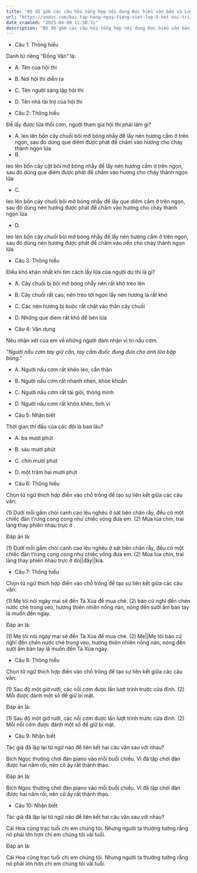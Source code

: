 ```yaml
---
title: "Bộ đề gồm các câu hỏi tổng hợp nội dung Đọc hiểu văn bản và Luyện từ và câu được học ở Tuần 23 trong chương trình Tiếng Việt lớp 5 Tập 2 Kết nối tri thức."
url: "https://vndoc.com/bai-tap-hang-ngay-tieng-viet-lop-5-ket-noi-tri-thuc-tuan-23-thu-2-333852"
date_crawled: "2025-04-09 11:50:31"
description: "Bộ đề gồm các câu hỏi tổng hợp nội dung Đọc hiểu văn bản và Luyện từ và câu được học ở Tuần 23 trong chương trình Tiếng Việt lớp 5 Tập 2 Kết nối tri thức."
---
```


* Câu 1:  Thông hiểu

Danh từ riêng "Đồng Vân" là:

  * A. Tên của hội thi 
  * B. Nơi hội thi diễn ra 
  * C. Tên người sáng lập hội thi 
  * D. Tên nhà tài trợ của hội thi 



* Câu 2:  Thông hiểu

Để lấy được lửa thổi cơm, người tham gia hội thi phải làm gì?

  * A. leo lên bốn cây chuối bôi mỡ bóng nhẫy để lấy nén hương cắm ở trên ngọn, sau đó dùng que diêm được phát để châm vào hương cho cháy thành ngọn lửa 
  * B.

leo lên bốn cây cột bôi mỡ bóng nhẫy để lấy nén hương cắm ở trên ngọn, sau đó dùng que diêm được phát để châm vào hương cho cháy thành ngọn lửa

  * C.

leo lên bốn cây chuối bôi mỡ bóng nhẫy để lấy que diêm cắm ở trên ngọn, sau đó dùng nén hương được phát để châm vào hương cho cháy thành ngọn lửa

  * D.

leo lên bốn cây chuối bôi mỡ bóng nhẫy để lấy nén hương cắm ở trên ngọn, sau đó dùng nén hương được phát để châm vào nến cho cháy thành ngọn lửa




* Câu 3:  Thông hiểu

Điều khó khăn nhất khi tìm cách lấy lửa của người dự thi là gì?

  * A. Cây chuối bị bôi mỡ bóng nhẫy nên rất khó trèo lên 
  * B. Cây chuối rất cao, nên trèo tới ngọn lấy nén hương là rất khó 
  * C. Các nén hương bị buộc rất chặt vào thân cây chuối 
  * D. Những que diem rất khó để bén lửa 



* Câu 4:  Vận dụng

Nêu nhận xét của em về những người đảm nhận vị trí nấu cơm.

_"Người nấu cơm tay giữ cần, tay cầm đuốc đung đưa cho ánh lửa bập bùng."_

  * A. Người nấu cơm rất khéo léo, cẩn thận 
  * B. Người nấu cơm rất nhanh nhẹn, khỏe khoắn 
  * C. Người nấu cơm rất tài giỏi, thông minh 
  * D. Người nấu cơm rất khôn khéo, tinh vi 



* Câu 5:  Nhận biết

Thời gian thi đấu của các đội là bao lâu?

  * A. ba mươi phút 
  * B. sáu mươi phút 
  * C. chín mươi phút 
  * D. một trăm hai mươi phút 



* Câu 6:  Thông hiểu

Chọn từ ngữ thích hợp điền vào chỗ trông để tạo sự liên kết giữa các câu văn:

(1) Dưới mỗi gầm chòi canh cao lêu nghêu ở sát bên chân rẫy, đều có một chiếc đàn t’rưng cong cong như chiếc võng đưa em. (2) Mùa lúa chín, trai làng thay phiên nhau trực ở .

Đáp án là:

(1) Dưới mỗi gầm chòi canh cao lêu nghêu ở sát bên chân rẫy, đều có một chiếc đàn t’rưng cong cong như chiếc võng đưa em. (2) Mùa lúa chín, trai làng thay phiên nhau trực ở đó||đấy||kia.

* Câu 7:  Thông hiểu

Chọn từ ngữ thích hợp điền vào chỗ trông để tạo sự liên kết giữa các câu văn:

(1) Mẹ tôi nói ngày mai sẽ đến Tà Xùa để mua chè. (2)  bảo cứ nghĩ đến chén nước chè trong veo, hương thiên nhiên nồng nàn, nóng đến sưởi ấm bàn tay là muốn đến  ngay.

Đáp án là:

(1) Mẹ tôi nói ngày mai sẽ đến Tà Xùa để mua chè. (2) Mẹ||Mẹ tôi bảo cứ nghĩ đến chén nước chè trong veo, hương thiên nhiên nồng nàn, nóng đến sưởi ấm bàn tay là muốn đến Tà Xùa ngay.

* Câu 8:  Thông hiểu

Chọn từ ngữ thích hợp điền vào chỗ trông để tạo sự liên kết giữa các câu văn:

(1) Sau độ một giờ rưỡi, các nồi cơm được lần lượt trình trước cửa đình. (2) Mỗi  được đánh một số để giữ bí mật.

Đáp án là:

(1) Sau độ một giờ rưỡi, các nồi cơm được lần lượt trình trước cửa đình. (2) Mỗi nồi cơm được đánh một số để giữ bí mật.

* Câu 9:  Nhận biết

Tác giả đã lặp lại từ ngữ nào để liên kết hai câu văn sau với nhau?

Bích Ngọc thường chơi đàn piano vào mỗi buổi chiều. Vì đã tập chơi đàn được hai năm rồi, nên cô ấy rất thành thạo.

Đáp án là:

Bích Ngọc thường chơi đàn piano vào mỗi buổi chiều. Vì đã tập chơi đàn được hai năm rồi, nên cô ấy rất thành thạo.

* Câu 10:  Nhận biết

Tác giả đã lặp lại từ ngữ nào để liên kết hai câu văn sau với nhau?

Cái Hoa cũng trạc tuổi chị em chúng tôi. Nhưng người ta thường tưởng rằng nó phải lớn hơn chị em chúng tôi vài tuổi.

Đáp án là:

Cái Hoa cũng trạc tuổi chị em chúng tôi. Nhưng người ta thường tưởng rằng nó phải lớn hơn chị em chúng tôi vài tuổi.
